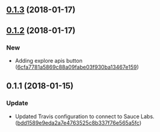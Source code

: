 <a name="0.1.3"></a>
## [0.1.3](https://github.com/advanced-rest-client/arc-api-menu/compare/0.1.2...0.1.3) (2018-01-17)




<a name="0.1.2"></a>
## [0.1.2](https://github.com/advanced-rest-client/arc-api-menu/compare/0.1.1...0.1.2) (2018-01-17)


### New

* Adding explore apis button ([6cfa7781a5869c88a09fabe03f930ba13467e159](https://github.com/advanced-rest-client/arc-api-menu/commit/6cfa7781a5869c88a09fabe03f930ba13467e159))



<a name="0.1.1"></a>
## 0.1.1 (2018-01-15)


### Update

* Updated Travis configuration to connect to Sauce Labs. ([bdd1589e9eda2a7e4763525c8b337f76e565a5fc](https://github.com/advanced-rest-client/arc-api-menu/commit/bdd1589e9eda2a7e4763525c8b337f76e565a5fc))



